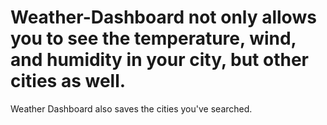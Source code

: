 # Weather-Dashboard not only allows you to see the temperature, wind, and humidity in your city, but other cities as well. 
Weather Dashboard also saves the cities you've searched.
